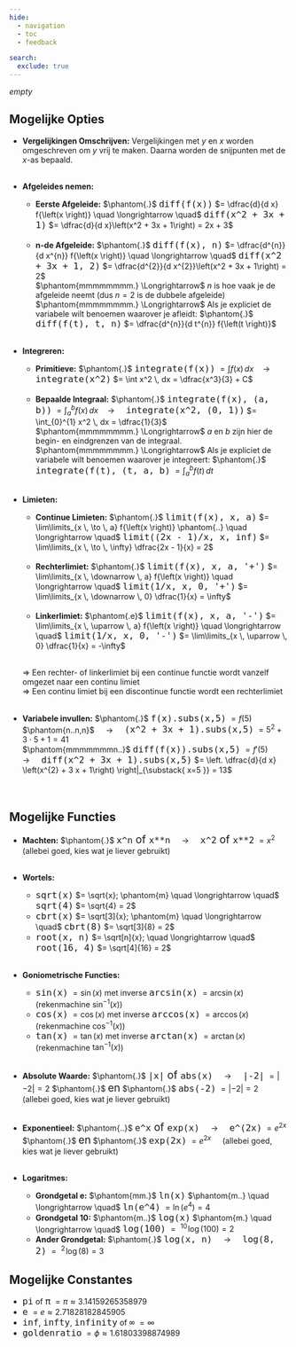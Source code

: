 ```yaml
---
hide:
  - navigation
  - toc
  - feedback

search:
  exclude: true
---
```


*empty*

## Mogelijke Opties
- **Vergelijkingen Omschrijven:** Vergelijkingen met $y$ en $x$ worden omgeschreven om $y$ vrij te maken. Daarna worden de snijpunten met de $x$-as bepaald.<br><br>

- **Afgeleides nemen:** 
    + **Eerste Afgeleide:** $\phantom{.}$ <span style="font-size: 19px;">`diff(f(x))`</span> $= \dfrac{d}{d x} f{\left(x \right)} \quad \longrightarrow \quad$ <span style="font-size: 19px;">`diff(x^2 + 3x + 1)`</span> $= \dfrac{d}{d x}\left(x^2 + 3x + 1\right) = 2x + 3$ <br><br>
    + **n-de Afgeleide:** $\phantom{.}$ <span style="font-size: 19px;">`diff(f(x), n)`</span> $= \dfrac{d^{n}}{d x^{n}} f{\left(x \right)} \quad \longrightarrow \quad$ <span style="font-size: 19px;">`diff(x^2 + 3x + 1, 2)`</span> $= \dfrac{d^{2}}{d x^{2}}\left(x^2 + 3x + 1\right) = 2$ <br> $\phantom{mmmmmmmm.} \Longrightarrow$ $n$ is hoe vaak je de afgeleide neemt (dus $n=2$ is de dubbele afgeleide)<br> $\phantom{mmmmmmmm.} \Longrightarrow$ Als je expliciet de variabele wilt benoemen waarover je afleidt: $\phantom{.}$ <span style="font-size: 19px;">`diff(f(t), t, n)`</span> $= \dfrac{d^{n}}{d t^{n}} f{\left(t \right)}$ <br><br>

- **Integreren:** 
    + **Primitieve:** $\phantom{.}$  <span style="font-size: 19px;">`integrate(f(x))`</span> $= \int f(x) \, dx \quad \longrightarrow \quad$ <span style="font-size: 19px;">`integrate(x^2)`</span> $= \int x^2 \, dx = \dfrac{x^3}{3} + C$ <br><br>
    + **Bepaalde Integraal:** $\phantom{.}$ <span style="font-size: 19px;">`integrate(f(x), (a, b))`</span> $= \int_{a}^{b} f(x) \, dx \quad \longrightarrow \quad$ <span style="font-size: 19px;">`integrate(x^2, (0, 1))`</span> $= \int_{0}^{1} x^2 \, dx = \dfrac{1}{3}$ <br> $\phantom{mmmmmmmm.} \Longrightarrow$ $a$ en $b$ zijn hier de begin- en eindgrenzen van de integraal. <br> $\phantom{mmmmmmmm.} \Longrightarrow$ Als je expliciet de variabele wilt benoemen waarover je integreert: $\phantom{.}$ <span style="font-size: 19px;">`integrate(f(t), (t, a, b)`</span> $= \int_{a}^{b} f(t) \, dt$<br><br>

- **Limieten:** 
    + **Continue Limieten:** $\phantom{.}$ <span style="font-size: 19px;">`limit(f(x), x, a)`</span> $= \lim\limits_{x \, \to \, a} f{\left(x \right)} \phantom{..} \quad \longrightarrow \quad$ <span style="font-size: 19px;">`limit((2x - 1)/x, x, inf)`</span> $= \lim\limits_{x \, \to \, \infty} \dfrac{2x - 1}{x} = 2$ <br><br>
    + **Rechterlimiet:** $\phantom{.}$ <span style="font-size: 19px;">`limit(f(x), x, a, '+')`</span> $= \lim\limits_{x \, \downarrow \, a} f{\left(x \right)} \quad \longrightarrow \quad$ <span style="font-size: 19px;">`limit(1/x, x, 0, '+')`</span> $= \lim\limits_{x \, \downarrow \, 0} \dfrac{1}{x} = \infty$ <br><br>
    + **Linkerlimiet:** $\phantom{.e}$ <span style="font-size: 19px;">`limit(f(x), x, a, '-')`</span> $= \lim\limits_{x \, \uparrow \, a} f{\left(x \right)} \quad \longrightarrow \quad$ <span style="font-size: 19px;">`limit(1/x, x, 0, '-')`</span> $= \lim\limits_{x \, \uparrow \, 0} \dfrac{1}{x} = -\infty$ <br><br> 
    
    $\Longrightarrow$ Een rechter- of linkerlimiet bij een continue functie wordt vanzelf omgezet naar een continu limiet <br>
    $\Longrightarrow$ Een continu limiet bij een discontinue functie wordt een rechterlimiet <br><Br>

- **Variabele invullen:** $\phantom{.}$ <span style="font-size: 19px;">`f(x).subs(x,5)`</span> $= f(5)$ $\phantom{n..n,n}$ $\quad \longrightarrow \quad$ <span style="font-size: 19px;">`(x^2 + 3x + 1).subs(x,5)`</span> $= 5^2 + 3 \cdot 5 + 1 = 41$ <br> $\phantom{mmmmmmmn..}$ <span style="font-size: 19px;">`diff(f(x)).subs(x,5)`</span> $= f'(5)$ $\quad \longrightarrow \quad$ <span style="font-size: 19px;">`diff(x^2 + 3x + 1).subs(x,5)`</span> $= \left. \dfrac{d}{d x} \left(x^{2} + 3 x + 1\right) \right|_{\substack{ x=5 }} = 13$ <br><br><br>

## Mogelijke Functies
- **Machten:** $\phantom{.}$ <span style="font-size: 19px;">`x^n` of `x**n`</span> $\quad \longrightarrow \quad$ <span style="font-size: 19px;">`x^2` of `x**2`</span> $= x^2 \quad$ (allebei goed, kies wat je liever gebruikt) <br><br>

- **Wortels:**
    + <span style="font-size: 19px;">`sqrt(x)`</span> $= \sqrt{x}; \phantom{m} \quad \longrightarrow \quad$ <span style="font-size: 19px;">`sqrt(4)`</span> $= \sqrt{4} = 2$
    + <span style="font-size: 19px;">`cbrt(x)`</span> $= \sqrt[3]{x}; \phantom{m} \quad \longrightarrow \quad$ <span style="font-size: 19px;">`cbrt(8)`</span> $= \sqrt[3]{8} = 2$
    + <span style="font-size: 19px;">`root(x, n)`</span> $= \sqrt[n]{x}; \quad \longrightarrow \quad$ <span style="font-size: 19px;">`root(16, 4)`</span> $= \sqrt[4]{16} = 2$ <br><br>

- **Goniometrische Functies:**
    + <span style="font-size: 19px;">`sin(x)`</span> $= \sin(x)$ met inverse <span style="font-size: 19px;">`arcsin(x)`</span> $= \arcsin(x) \quad$ (rekenmachine $\sin^{-1}(x)$)
    + <span style="font-size: 19px;">`cos(x)`</span> $= \cos(x)$ met inverse <span style="font-size: 19px;">`arccos(x)`</span> $= \arccos(x) \quad$ (rekenmachine $\cos^{-1}(x)$)
    + <span style="font-size: 19px;">`tan(x)`</span> $= \tan(x)$ met inverse <span style="font-size: 19px;">`arctan(x)`</span> $= \arctan(x) \quad$ (rekenmachine $\tan^{-1}(x)$) <br><br>

- **Absolute Waarde:** $\phantom{.}$ <span style="font-size: 19px;">`|x|` of `abs(x)`</span> $\quad \longrightarrow \quad$ <span style="font-size: 19px;">`|-2|`</span> $= |-2| = 2$ $\phantom{.}$ <span style="font-size: 19px;">en</span> $\phantom{.}$ <span style="font-size: 19px;">`abs(-2)`</span> $= |-2| = 2$ $\quad$ (allebei goed, kies wat je liever gebruikt) <br><br>

- **Exponentieel:** $\phantom{..}$ <span style="font-size: 19px;">`e^x` of `exp(x)`</span> $\quad \longrightarrow \quad$ <span style="font-size: 19px;">`e^(2x)`</span> $= e^{2x}$ $\phantom{.}$ <span style="font-size: 19px;">en</span> $\phantom{.}$ <span style="font-size: 19px;">`exp(2x)`</span> $= e^{2x} \quad$ (allebei goed, kies wat je liever gebruikt) <br><br>

- **Logaritmes:** 
    + **Grondgetal e:** $\phantom{mm.}$ <span style="font-size: 19px;">`ln(x)`</span> $\phantom{m..} \quad \longrightarrow \quad$ <span style="font-size: 19px;">`ln(e^4)`</span> $= \ln(e^4) = 4$
    + **Grondgetal 10:** $\phantom{m..}$ <span style="font-size: 19px;">`log(x)`</span> $\phantom{m.} \quad \longrightarrow \quad$ <span style="font-size: 19px;">`log(100)`</span> $= \ ^{10} \! \log(100) = 2$
    + **Ander Grondgetal:** $\phantom{.}$ <span style="font-size: 19px;">`log(x, n)`</span> $\quad \longrightarrow \quad$ <span style="font-size: 19px;">`log(8, 2)`</span> $= \ ^{2} \! \log(8) = 3$


## Mogelijke Constantes
- <span style="font-size: 19px;">`pi`</span> of <span style="font-size: 19px;">`π`</span> $= \pi \approx 3.14159265358979$
- <span style="font-size: 19px;">`e`</span> $= e \approx 2.71828182845905$
- <span style="font-size: 19px;">`inf`</span>, <span style="font-size: 19px;">`infty`</span>, <span style="font-size: 19px;">`infinity`</span> of <span style="font-size: 19px;">`∞`</span>  $= \infty$
- <span style="font-size: 19px;">`goldenratio`</span> $= \phi \approx 1.61803398874989$